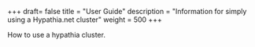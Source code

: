 +++
draft= false
title = "User Guide"
description = "Information for simply using a Hypathia.net cluster"
weight = 500
+++

How to use a hypathia cluster.
